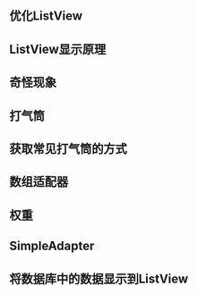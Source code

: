 ## 优化ListView

## ListView显示原理

## 奇怪现象

## 打气筒

## 获取常见打气筒的方式

## 数组适配器

## 权重

## SimpleAdapter

## 将数据库中的数据显示到ListView



